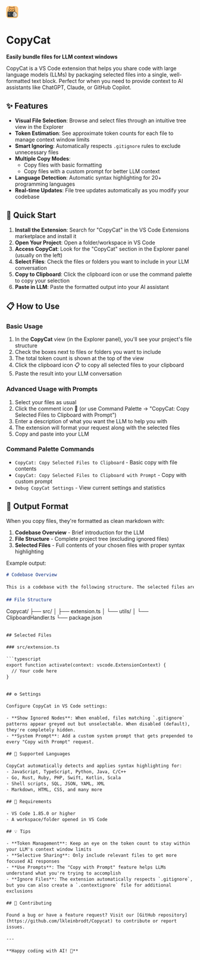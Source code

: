 <img src="images/icon.png" alt="CopyCat Logo" width="32" height="32">

# CopyCat

**Easily bundle files for LLM context windows**

CopyCat is a VS Code extension that helps you share code with large language models (LLMs) by packaging selected files into a single, well-formatted text block. Perfect for when you need to provide context to AI assistants like ChatGPT, Claude, or GitHub Copilot.

## ✨ Features

- **Visual File Selection**: Browse and select files through an intuitive tree view in the Explorer
- **Token Estimation**: See approximate token counts for each file to manage context window limits
- **Smart Ignoring**: Automatically respects `.gitignore` rules to exclude unnecessary files
- **Multiple Copy Modes**:
  - Copy files with basic formatting
  - Copy files with a custom prompt for better LLM context
- **Language Detection**: Automatic syntax highlighting for 20+ programming languages
- **Real-time Updates**: File tree updates automatically as you modify your codebase

## 🚀 Quick Start

1. **Install the Extension**: Search for "CopyCat" in the VS Code Extensions marketplace and install it
2. **Open Your Project**: Open a folder/workspace in VS Code
3. **Access CopyCat**: Look for the "CopyCat" section in the Explorer panel (usually on the left)
4. **Select Files**: Check the files or folders you want to include in your LLM conversation
5. **Copy to Clipboard**: Click the clipboard icon or use the command palette to copy your selection
6. **Paste in LLM**: Paste the formatted output into your AI assistant

## 📋 How to Use

### Basic Usage

1. In the **CopyCat** view (in the Explorer panel), you'll see your project's file structure
2. Check the boxes next to files or folders you want to include
3. The total token count is shown at the top of the view
4. Click the clipboard icon 📋 to copy all selected files to your clipboard
5. Paste the result into your LLM conversation

### Advanced Usage with Prompts

1. Select your files as usual
2. Click the comment icon 💬 (or use Command Palette → "CopyCat: Copy Selected Files to Clipboard with Prompt")
3. Enter a description of what you want the LLM to help you with
4. The extension will format your request along with the selected files
5. Copy and paste into your LLM

### Command Palette Commands

- `CopyCat: Copy Selected Files to Clipboard` - Basic copy with file contents
- `CopyCat: Copy Selected Files to Clipboard with Prompt` - Copy with custom prompt
- `Debug CopyCat Settings` - View current settings and statistics

## 📄 Output Format

When you copy files, they're formatted as clean markdown with:

1. **Codebase Overview** - Brief introduction for the LLM
2. **File Structure** - Complete project tree (excluding ignored files)
3. **Selected Files** - Full contents of your chosen files with proper syntax highlighting

Example output:

```markdown
# Codebase Overview

This is a codebase with the following structure. The selected files are provided below with their full contents.

## File Structure
```

Copycat/
├── src/
│ ├── extension.ts
│ └── utils/
│ └── ClipboardHandler.ts
└── package.json

````

## Selected Files

### src/extension.ts

```typescript
export function activate(context: vscode.ExtensionContext) {
  // Your code here
}
````

```

## ⚙️ Settings

Configure CopyCat in VS Code settings:

- **Show Ignored Nodes**: When enabled, files matching `.gitignore` patterns appear greyed out but unselectable. When disabled (default), they're completely hidden.
- **System Prompt**: Add a custom system prompt that gets prepended to every "Copy with Prompt" request.

## 🎯 Supported Languages

CopyCat automatically detects and applies syntax highlighting for:
- JavaScript, TypeScript, Python, Java, C/C++
- Go, Rust, Ruby, PHP, Swift, Kotlin, Scala
- Shell scripts, SQL, JSON, YAML, XML
- Markdown, HTML, CSS, and many more

## 🔧 Requirements

- VS Code 1.85.0 or higher
- A workspace/folder opened in VS Code

## 💡 Tips

- **Token Management**: Keep an eye on the token count to stay within your LLM's context window limits
- **Selective Sharing**: Only include relevant files to get more focused AI responses
- **Use Prompts**: The "Copy with Prompt" feature helps LLMs understand what you're trying to accomplish
- **Ignore Files**: The extension automatically respects `.gitignore`, but you can also create a `.contextignore` file for additional exclusions

## 🤝 Contributing

Found a bug or have a feature request? Visit our [GitHub repository](https://github.com/lkleinbrodt/Copycat) to contribute or report issues.

---

**Happy coding with AI! 🚀**
```
